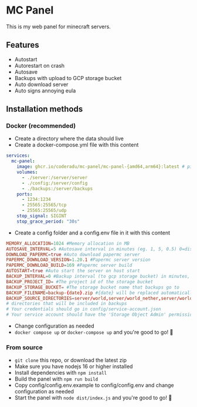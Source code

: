 # MC Panel

This is my web panel for minecraft servers.

## Features

- Autostart
- Autorestart on crash
- Autosave
- Backups with upload to GCP storage bucket
- Auto download server
- Auto signs annoying eula

## Installation methods

### Docker (recommended)

- Create a directory where the data should live
- Create a docker-compose.yml file with this content

```yaml
services:
  mc-panel:
    image: ghcr.io/coderadu/mc-panel/mc-panel-{amd64,arm64}:latest # pick your architecture using uname -p (amd64 is x86_64 and arm64 is aarch64)
    volumes:
      - ./server:/server/server
      - ./config:/server/config
      - ./backups:/server/backups
    ports:
      - 1234:1234
      - 25565:25565/tcp
      - 25565:25565/udp
    stop_signal: SIGINT
    stop_grace_period: "30s"
```

- Create a config folder and a config.env file in it with this content

```conf
MEMORY_ALLOCATION=1024 #Memory allocation in MB
AUTOSAVE_INTERVAL=5 #Autosave interval in minutes (eg. 1, 5, 0.5) 0=disabled
DOWNLOAD_PAPERMC=true #Auto download papermc server
PAPERMC_DOWNLOAD_VERSION=1.20.1 #Papermc server version
PAPERMC_DOWNLOAD_BUILD=169 #Papermc server build
AUTOSTART=true #Auto start the server on host start
BACKUP_INTERVAL=0 #Backup interval (to gcp storage bucket) in minutes, 0=disabled
BACKUP_PROJECT_ID= #The project id of the storage bucket
BACKUP_STORAGE_BUCKET= #The storage bucket name that backups go to
BACKUP_FILENAME=backup-{date}.zip #{date} will be replaced automatically
BACKUP_SOURCE_DIRECTORIES=server/world,server/world_nether,server/world_the_end #comma-separated
# directories that will be included in backups
# Your credentials should go in config/service-account.json
# Your service account should have the 'Storage Object Admin' permission
```

- Change configuration as needed
- `docker compose up` or `docker-compose up` and you're good to go! 🎉

### From source

- `git clone` this repo, or download the latest zip
- Make sure you have nodejs 16 or higher installed
- Install dependencies with `npm install`
- Build the panel with `npm run build`
- Copy config/config.env.example to config/config.env and change configuration as needed
- Start the panel with `node dist/index.js` and you're good to go! 🎉
